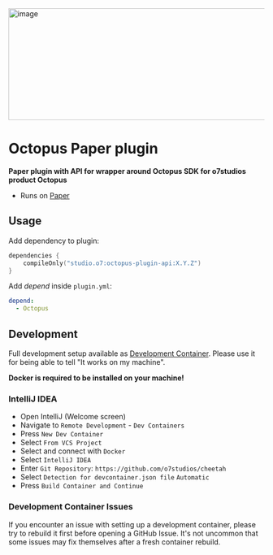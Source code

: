 <img width="1024" height="220" alt="image" src="https://github.com/user-attachments/assets/00c872f3-836f-4403-81d1-c750c96bd2b2" />

# Octopus Paper plugin

**Paper plugin with API for wrapper around Octopus SDK for o7studios product Octopus**

- Runs on [Paper](https://papermc.io/software/paper)

## Usage

Add dependency to plugin:

```kotlin
dependencies {
    compileOnly("studio.o7:octopus-plugin-api:X.Y.Z")
}
```

Add _depend_ inside `plugin.yml`:

```yaml
depend:
  - Octopus
```

## Development

Full development setup available as [Development Container](https://containers.dev/).
Please use it for being able to tell "It works on my machine".

**Docker is required to be installed on your machine!**

### IntelliJ IDEA

- Open IntelliJ (Welcome screen)
- Navigate to `Remote Development` - `Dev Containers`
- Press `New Dev Container`
- Select `From VCS Project`
- Select and connect with `Docker`
- Select `IntelliJ IDEA`
- Enter `Git Repository`: `https://github.com/o7studios/cheetah`
- Select `Detection for devcontainer.json file` `Automatic`
- Press `Build Container and Continue`

### Development Container Issues

If you encounter an issue with setting up a development container, please
try to rebuild it first before opening a GitHub Issue. It's not uncommon
that some issues may fix themselves after a fresh container rebuild.